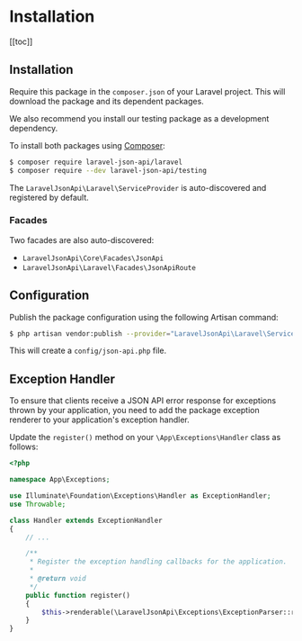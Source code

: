 # Installation

[[toc]]

## Installation

Require this package in the `composer.json` of your Laravel project.
This will download the package and its dependent packages.

We also recommend you install our testing package as a development
dependency.

To install both packages using [Composer](https://getcomposer.org):

```bash
$ composer require laravel-json-api/laravel
$ composer require --dev laravel-json-api/testing
```

The `LaravelJsonApi\Laravel\ServiceProvider` is auto-discovered and registered
by default.

### Facades

Two facades are also auto-discovered:

- `LaravelJsonApi\Core\Facades\JsonApi`
- `LaravelJsonApi\Laravel\Facades\JsonApiRoute`

## Configuration

Publish the package configuration using the following Artisan command:

```bash
$ php artisan vendor:publish --provider="LaravelJsonApi\Laravel\ServiceProvider"
```

This will create a `config/json-api.php` file.

## Exception Handler

To ensure that clients receive a JSON API error response for exceptions
thrown by your application, you need to add the package exception renderer
to your application's exception handler.

Update the `register()` method on your `\App\Exceptions\Handler` class
as follows:

```php
<?php

namespace App\Exceptions;

use Illuminate\Foundation\Exceptions\Handler as ExceptionHandler;
use Throwable;

class Handler extends ExceptionHandler
{
    // ...

    /**
     * Register the exception handling callbacks for the application.
     *
     * @return void
     */
    public function register()
    {
        $this->renderable(\LaravelJsonApi\Exceptions\ExceptionParser::renderer());
    }
}
```
